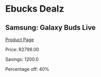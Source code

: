 
# Ebucks Dealz
## Samsung: Galaxy Buds Live
[Product Page](https://www.ebucks.com/web/shop/productSelected.do?prodId=1066186741&catId=1158501552)

Price: R2799.00

Savings: 1200.0

Percentage off: 40%
	